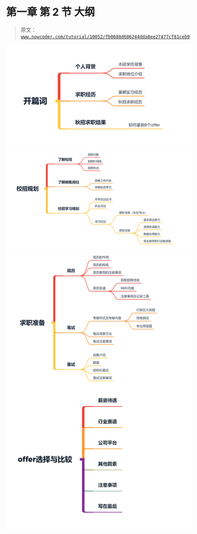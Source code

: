 # 第一章 第 2 节 大纲

> 原文：[`www.nowcoder.com/tutorial/10052/fb0688d606244dda8ee27477cf81ceb9`](https://www.nowcoder.com/tutorial/10052/fb0688d606244dda8ee27477cf81ceb9)

![](img/70cedfc9003e412b19a8b0e1f7d17513.png)![](img/212b221d92419c9c1242f19d1bf4be34.png)
![](img/ce72967e4bd1bcba9d8592e7afe9661a.png)
![](img/1b1613e992dd5146a56db60aa4c0e4da.png)